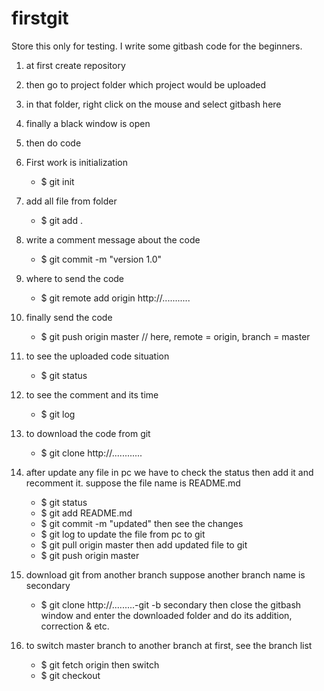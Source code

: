 # firstgit
Store this only for testing.
I write some gitbash code for the beginners.

01. at first create repository
02. then go to project folder which project would be uploaded
03. in that folder, right click on the mouse and select gitbash here
04. finally a black window is open
05. then do code 

06. First work is initialization
	- $ git init
	
07. add all file from folder
	- $ git add .
	
08. write a comment message about the code
	- $ git commit -m "version 1.0"
	
09. where to send the code
	- $ git remote add origin http://...........
	
10. finally send the code
	- $ git push origin master		// here, remote = origin, branch = master
	
11. to see the uploaded code situation
	- $ git status
	
12. to see the comment  and its time
	- $ git log

13. to download the code from git
	- $ git clone http://............
	
14. after update any file in pc we have to check the status then add it and recomment it.
	suppose the file name is README.md
	- $ git status
	- $ git add README.md
	- $ git commit -m "updated"
	then see the changes
	- $ git log
	to update the file from pc to git
	- $ git pull origin master
	then add updated file to git
	- $ git push origin master
	
15. download git from another branch
	suppose another branch name is secondary
	- $ git clone http://.........-git -b secondary
	then close the gitbash window and enter the downloaded folder and do its addition, correction & etc.
	
16. to switch master branch to another branch
	at first, see the branch list
	- $ git fetch origin
	then switch
	- $ git checkout <branch-name>
